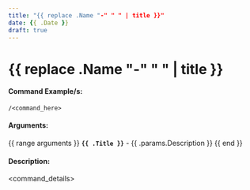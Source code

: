 ```yaml
---
title: "{{ replace .Name "-" " " | title }}"
date: {{ .Date }}
draft: true
---
```


# {{ replace .Name  "-" " " | title }}

#### Command Example/s:

```fix
/<command_here>
```

#### Arguments:

{{ range arguments }}
**`{{ .Title }}`** - {{ .params.Description }}
{{ end }}

#### Description:

<command_details>
